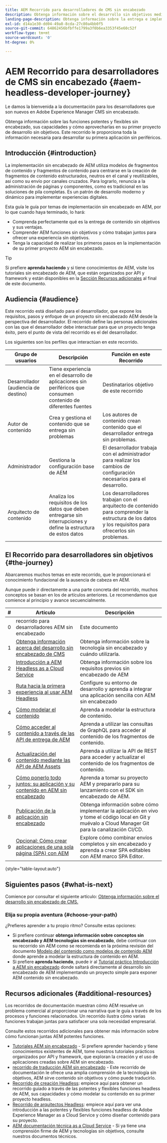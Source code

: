 ```yaml
---
title: AEM Recorrido para desarrolladores de CMS sin encabezado
description: Obtenga información sobre el desarrollo sin objetivos mediante Adobe Experience Manager (AEM) as a Headless CMS. Aprenda a utilizar funciones como modelos de contenido, fragmentos de contenido y una API de GraphQL para potenciar la entrega de contenido sin encabezado.
landing-page-description: Obtenga información sobre la entrega e implementación de contenido sin encabezado. Obtenga más información sobre el desarrollo de su estrategia dentro de su empresa.
exl-id: d14a1e30-dd04-49a8-8cda-27c80a4bb0f5
source-git-commit: 64862456bfbffe1799a3f0b6ea3353f45e60c52f
workflow-type: tm+mt
source-wordcount: '0'
ht-degree: 0%

---
```


# AEM Recorrido para desarrolladores de CMS sin encabezado {#aem-headless-developer-journey}

Le damos la bienvenida a la documentación para los desarrolladores que son nuevos en Adobe Experience Manager CMS sin encabezado.

Obtenga información sobre las funciones potentes y flexibles sin encabezado, sus capacidades y cómo aprovecharlas en su primer proyecto de desarrollo sin objetivos. Este recorrido le proporciona toda la información necesaria para desarrollar su primera aplicación sin periféricos.

## Introducción {#introduction}

La implementación sin encabezado de AEM utiliza modelos de fragmentos de contenido y fragmentos de contenido para centrarse en la creación de fragmentos de contenido estructurados, neutros en el canal y reutilizables, así como su envío por canales cruzados. Para lograrlo, renuncia a la administración de páginas y componentes, como es tradicional en las soluciones de pila completas. Es un patrón de desarrollo moderno y dinámico para implementar experiencias digitales.

Esta guía le guía por temas de implementación sin encabezado en AEM, por lo que cuando haya terminado, lo hará:

* Comprenda perfectamente qué es la entrega de contenido sin objetivos y sus ventajas.
* Comprender AEM funciones sin objetivos y cómo trabajan juntos para ofrecer una experiencia sin objetivos.
* Tenga la capacidad de realizar los primeros pasos en la implementación de su primer proyecto AEM sin encabezado.

>[!TIP]
>
> Si prefiere **aprenda haciendo** y si tiene conocimientos de AEM, visite los tutoriales sin encabezado de AEM, que están organizados por API y framework y están disponibles en la [Sección Recursos adicionales](#additional-resources) al final de este documento.

## Audiencia {#audience}

Este recorrido está diseñado para el desarrollador, que expone los requisitos, pasos y enfoque de un proyecto sin encabezado AEM desde la perspectiva del desarrollador. El recorrido define las personas adicionales con las que el desarrollador debe interactuar para que un proyecto tenga éxito, pero el punto de vista del recorrido es el del desarrollador.

Los siguientes son los perfiles que interactúan en este recorrido.

| Grupo de usuarios | Descripción | Función en este Recorrido |
|---|---|---|
| Desarrollador (audiencia de destino) | Tiene experiencia en el desarrollo de aplicaciones sin periféricos que consumen contenido de diferentes fuentes | Destinatarios objetivo de este recorrido |
| Autor de contenido | Crea y gestiona el contenido que se entrega sin problemas | Los autores de contenido crean contenido que el desarrollador entrega sin problemas. |
| Administrador | Gestiona la configuración base de AEM | El desarrollador trabaja con el administrador para realizar los cambios de configuración necesarios para el desarrollo. |
| Arquitecto de contenido | Analiza los requisitos de los datos que deben entregarse sin interrupciones y define la estructura de estos datos | Los desarrolladores trabajan con el arquitecto de contenido para comprender la estructura de los datos y los requisitos para ofrecerlos sin problemas. |

## El Recorrido para desarrolladores sin objetivos {#the-journey}

Abarcaremos muchos temas en este recorrido, que le proporcionará el conocimiento fundacional de la ausencia de cabeza en AEM.

Aunque puede ir directamente a una parte concreta del recorrido, muchos conceptos se basan en los de artículos anteriores. Le recomendamos que comience al principio y avance secuencialmente.

| # | Artículo | Descripción |
|---|---|---|
| 0 | recorrido para desarrolladores AEM sin encabezado | Este documento |
| 1 | [Obtenga información acerca del desarrollo sin encabezado de CMS](learn-about.md) | Obtenga información sobre la tecnología sin encabezado y cuándo utilizarla. |
| 2 | [Introducción a AEM Headless as a Cloud Service](getting-started.md) | Obtenga información sobre los requisitos previos sin encabezado de AEM |
| 3 | [Ruta hacia la primera experiencia al usar AEM Headless](path-to-first-experience.md) | Configure su entorno de desarrollo y aprenda a integrar una aplicación sencilla con AEM sin encabezado |
| 4 | [Cómo modelar el contenido](model-your-content.md) | Aprenda a modelar la estructura de contenido. |
| 5 | [Cómo acceder al contenido a través de las API de entrega de AEM](access-your-content.md) | Aprenda a utilizar las consultas de GraphQL para acceder al contenido de los fragmentos de contenido. |
| 6 | [Actualización del contenido mediante las API de AEM Assets](update-your-content.md) | Aprenda a utilizar la API de REST para acceder y actualizar el contenido de los fragmentos de contenido. |
| 7 | [Cómo ponerlo todo juntos: su aplicación y su contenido en AEM sin encabezado](put-it-all-together.md) | Aprenda a tomar su proyecto AEM y prepararlo para su lanzamiento con el SDK sin encabezado de AEM. |
| 8 | [Publicación de la aplicación sin encabezado](go-live.md) | Obtenga información sobre cómo implementar la aplicación en vivo y tome el código local en Git y muévalo a Cloud Manager Git para la canalización CI/CD. |
| 9 | [Opcional: Cómo crear aplicaciones de una sola página (SPA) con AEM](create-spa.md) | Explore cómo combinar envíos completos y sin encabezado y aprenda a crear SPA editables con AEM marco SPA Editor. |

{style=&quot;table-layout:auto&quot;}

## Siguientes pasos {#what-is-next}

Comience por consultar el siguiente artículo: [Obtenga información sobre el desarrollo sin encabezado de CMS.](learn-about.md)

### Elija su propia aventura {#choose-your-path}

¿Prefieres aprender a tu propio ritmo? Consulte estas opciones:

* Si prefiere continuar **obtenga información sobre conceptos sin encabezado y AEM tecnologías sin encabezado**, debe continuar con su recorrido sin AEM como se recomienda en la próxima revisión del documento [Modelo del contenido como modelos de contenido AEM](model-your-content.md) donde aprende a modelar la estructura de contenido en AEM.
* Si prefiere **aprenda haciendo**, puede ir al [Tutorial práctico Introducción a AEM sin encabezado](https://experienceleague.adobe.com/docs/experience-manager-learn/getting-started-with-aem-headless/graphql/multi-step/overview.html?lang=es) donde saltará directamente al desarrollo sin encabezado de AEM implementando un proyecto simple para exponer AEM contenido sin encabezado.

## Recursos adicionales {#additional-resources}

Los recorridos de documentación muestran cómo AEM resuelve un problema comercial al proporcionar una narrativa que le guía a través de los procesos y funciones relacionados. Un recorrido ilustra cómo varias funciones trabajan juntas para satisfacer una sola necesidad empresarial.

Consulte estos recorridos adicionales para obtener más información sobre cómo funcionan juntas AEM potentes funciones.

* [Tutoriales AEM sin encabezado](https://experienceleague.adobe.com/docs/experience-manager-learn/getting-started-with-aem-headless/overview.html?lang=es) - Si prefiere aprender haciendo y tiene conocimientos existentes de AEM, tome nuestros tutoriales prácticos organizados por API y framework, que exploran la creación y el uso de aplicaciones creadas sobre AEM sin encabezado.
* [recorrido de traducción AEM sin encabezado](/help/journey-headless/translation/overview.md) - Este recorrido de documentación le ofrece una amplia comprensión de la tecnología sin objetivos, AEM sirve contenido sin objetivos y cómo puede traducirlo.
* [Recorrido de creación Headless](/help/journey-headless/author/overview.md): empiece aquí para obtener un recorrido guiado a través de las potentes y flexibles funciones headless de AEM, sus capacidades y cómo modelar su contenido en su primer proyecto headless.
* [Recorrido de arquitectos Headless](/help/journey-headless/architect/overview.md): empiece aquí para ver una introducción a las potentes y flexibles funciones headless de Adobe Experience Manager as a Cloud Service y cómo diseñar contenido para su proyecto.
* [AEM documentación técnica as a Cloud Service](https://experienceleague.adobe.com/docs/experience-manager-cloud-service.html?lang=es) - Si ya tiene una comprensión firme de AEM y tecnologías sin objetivos, consulte nuestros documentos técnicos.
